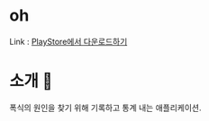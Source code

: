 # **oh**

Link : [PlayStore에서 다운로드하기](https://play.google.com/store/apps/details?id=com.oh)

# 소개 📌

폭식의 원인을 찾기 위해 기록하고 통계 내는 애플리케이션.
